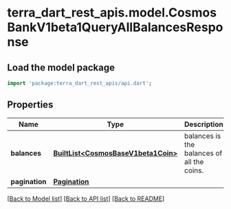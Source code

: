 # terra_dart_rest_apis.model.CosmosBankV1beta1QueryAllBalancesResponse

## Load the model package
```dart
import 'package:terra_dart_rest_apis/api.dart';
```

## Properties
Name | Type | Description | Notes
------------ | ------------- | ------------- | -------------
**balances** | [**BuiltList&lt;CosmosBaseV1beta1Coin&gt;**](CosmosBaseV1beta1Coin.md) | balances is the balances of all the coins. | [optional] 
**pagination** | [**Pagination**](Pagination.md) |  | [optional] 

[[Back to Model list]](../README.md#documentation-for-models) [[Back to API list]](../README.md#documentation-for-api-endpoints) [[Back to README]](../README.md)


